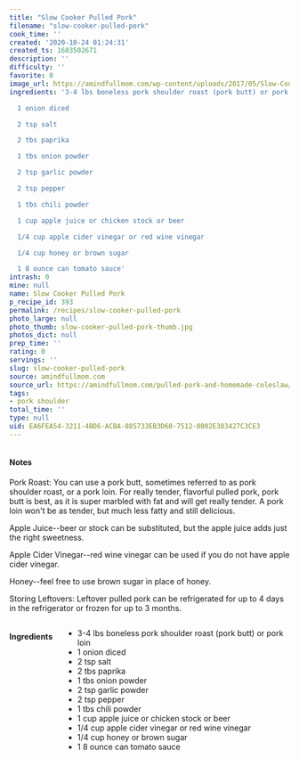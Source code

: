 ```yaml
---
title: "Slow Cooker Pulled Pork"
filename: "slow-cooker-pulled-pork"
cook_time: ''
created: '2020-10-24 01:24:31'
created_ts: 1603502671
description: ''
difficulty: ''
favorite: 0
image_url: https://amindfullmom.com/wp-content/uploads/2017/05/Slow-Cooker-Pulled-Pork-400x600.jpg
ingredients: '3-4 lbs boneless pork shoulder roast (pork butt) or pork loin

  1 onion diced

  2 tsp salt

  2 tbs paprika

  1 tbs onion powder

  2 tsp garlic powder

  2 tsp pepper

  1 tbs chili powder

  1 cup apple juice or chicken stock or beer

  1/4 cup apple cider vinegar or red wine vinegar

  1/4 cup honey or brown sugar

  1 8 ounce can tomato sauce'
intrash: 0
mine: null
name: Slow Cooker Pulled Pork
p_recipe_id: 393
permalink: /recipes/slow-cooker-pulled-pork
photo_large: null
photo_thumb: slow-cooker-pulled-pork-thumb.jpg
photos_dict: null
prep_time: ''
rating: 0
servings: ''
slug: slow-cooker-pulled-pork
source: amindfullmom.com
source_url: https://amindfullmom.com/pulled-pork-and-homemade-coleslaw/
tags:
- pork shoulder
total_time: ''
type: null
uid: EA6FEA54-3211-4BD6-ACBA-885733EB3D60-7512-0002E383427C3CE3
---
```

<div class="large-8 medium-7 columns" id="writeup">		<div id="notes"><h4>Notes</h4>
<div class="box box-notes"><p>Pork Roast: You can use a pork butt, sometimes referred to as pork shoulder roast, or a pork loin. For really tender, flavorful pulled pork, pork butt is best, as it is super marbled with fat and will get really tender. A pork loin won't be as tender, but much less fatty and still delicious.</p>
<p>Apple Juice--beer or stock can be substituted, but the apple juice adds just the right sweetness.</p>
<p>Apple Cider Vinegar--red wine vinegar can be used if you do not have apple cider vinegar.</p>
<p>Honey--feel free to use brown sugar in place of honey.</p>
<p>Storing Leftovers: Leftover pulled pork can be refrigerated for up to 4 days in the refrigerator or frozen for up to 3 months.</p>
</div></div>	</div><!-- #writeup -->
</div><!-- #row-one -->
<div class="row" id="row-two">	<div class="medium-4 small-5 columns" id="ingredients"><h4>Ingredients</h4><div class="box box-ingredients content"><ul>
<li>3-4 lbs boneless pork shoulder roast (pork butt) or pork loin</li>
<li>1 onion diced</li>
<li>2 tsp salt</li>
<li>2 tbs paprika</li>
<li>1 tbs onion powder</li>
<li>2 tsp garlic powder</li>
<li>2 tsp pepper</li>
<li>1 tbs chili powder</li>
<li>1 cup apple juice or chicken stock or beer</li>
<li>1/4 cup apple cider vinegar or red wine vinegar</li>
<li>1/4 cup honey or brown sugar</li>
<li>1 8 ounce can tomato sauce</li>
</ul>
</div>	</div>	<div class="medium-6 small-7 columns" id="directions">	</div>